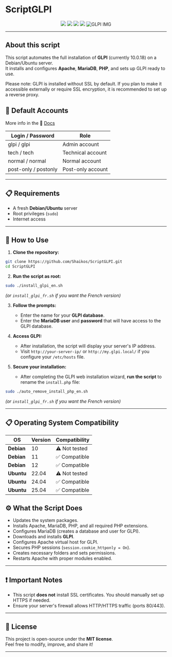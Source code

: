 # ScriptGLPI

<p align="center">
  <img src="https://img.shields.io/badge/Built%20with-Bash-1f425f?style=for-the-badge">
  <img src="https://img.shields.io/badge/License-MIT-green?style=for-the-badge">
  <img src="https://img.shields.io/badge/GLPI-10.0.18-blue?style=for-the-badge">
  <img src="https://img.shields.io/badge/OS-Debian%2FUbuntu-yellow?style=for-the-badge">
  <img alt="GLPI IMG" src="https://glpi-project.org/wp-content/uploads/2022/01/assets-2.png">
</p>

---
## About this script
This script automates the full installation of **GLPI** (currently 10.0.18) on a Debian/Ubuntu server.  
It installs and configures **Apache**, **MariaDB**, **PHP**, and sets up GLPI ready to use.

Please note: GLPI is installed without SSL by default. If you plan to make it accessible externally or require SSL encryption, it is recommended to set up a reverse proxy.

## 🧩 Default Accounts

More info in the 📄 [Docs](https://glpi-install.readthedocs.io/en/latest/install/wizard.html#end-of-installation)

| Login / Password     | Role               |
|----------------------|--------------------|
| glpi / glpi           | Admin account      |
| tech / tech           | Technical account  |
| normal / normal       | Normal account     |
| post-only / postonly  | Post-only account  |

---

## 📋 Requirements

- A fresh **Debian/Ubuntu** server
- Root privileges (`sudo`)
- Internet access

---

## 🚀 How to Use

1. **Clone the repository:**

```bash
git clone https://github.com/Shaikos/ScriptGLPI.git
cd ScriptGLPI
```

2. **Run the script as root:**

```bash
sudo ./install_glpi_en.sh
```
*(or `install_glpi_fr.sh` if you want the French version)*

3. **Follow the prompts:**
   - Enter the name for your **GLPI database**.
   - Enter the **MariaDB user** and **password** that will have access to the GLPI database.

4. **Access GLPI:**
   - After installation, the script will display your server's IP address.
   - Visit `http://your-server-ip/` or `http://my.glpi.local/` if you configure your `/etc/hosts` file.


5. **Secure your installation:**
   - After completing the GLPI web installation wizard, **run the script** to rename the `install.php` file:

```bash
sudo ./auto_remove_install_php_en.sh
```

*(or `install_glpi_fr.sh` if you want the French version)*

---

## 📋 Operating System Compatibility

| **OS**      | **Version** | **Compatibility**   |
|-------------|-------------|---------------------|
| **Debian**  | 10          | ⚠️ Not tested       |
| **Debian**  | 11          | ✅ Compatible       |
| **Debian**  | 12          | ✅ Compatible       |
| **Ubuntu**  | 22.04       | ⚠️ Not tested       |
| **Ubuntu**  | 24.04       | ✅ Compatible       |
| **Ubuntu**  | 25.04       | ✅ Compatible       |

## ⚙️ What the Script Does

- Updates the system packages.
- Installs Apache, MariaDB, PHP, and all required PHP extensions.
- Configures MariaDB (creates a database and user for GLPI).
- Downloads and installs **GLPI**.
- Configures Apache virtual host for GLPI.
- Secures PHP sessions (`session.cookie_httponly = On`).
- Creates necessary folders and sets permissions.
- Restarts Apache with proper modules enabled.

---

## ❗ Important Notes

- This script **does not** install SSL certificates. You should manually set up HTTPS if needed.
- Ensure your server's firewall allows HTTP/HTTPS traffic (ports 80/443).

---

## 📜 License

This project is open-source under the **MIT license**.  
Feel free to modify, improve, and share it!

---
